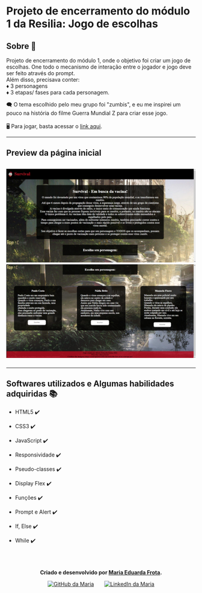 # Projeto de encerramento do módulo 1 da Resilia: Jogo de escolhas 


<h2 id="sobre">Sobre 📝 </h2>
<p>Projeto de encerramento do módulo 1, onde o objetivo foi criar um jogo de escolhas.
 One todo o mecanismo de interação entre o jogador e jogo deve ser feito através do prompt. <br>
 Além disso, precisava conter:<br>
♦️ 3 personagens <br>
♦️ 3 etapas/ fases para cada personagem. <br>
  
 🗨️ O tema escolhido pelo meu grupo foi "zumbis", e eu me inspirei um pouco na história do filme Guerra Mundial Z para criar esse jogo. <br><br>
 🖥️ Para jogar, basta acessar o <a href="https://mariadfporto.github.io/projeto-m1/index.html">link aqui<a>.

 <hr>  
  <h2><strong>Preview da página inicial</strong><h2>
<img src="./Imagens/Preview 1.jpeg">
<img src="./Imagens/Preview 2.jpeg">

<hr>

<h2 id="linguagens">Softwares utilizados e Algumas habilidades adquiridas  📚</h2>

- HTML5 ✔️
- CSS3 ✔️
- JavaScript ✔️
- Responsividade ✔️
- Pseudo-classes ✔️
- Display Flex ✔️
- Funções ✔️
- Prompt e Alert ✔️
- If, Else ✔️
- While ✔️

  <br>
  <br>

 
 
<div id="autor" align="center">
  
  **Criado e desenvolvido por [Maria Eduarda Frota](https:/https://www.linkedin.com/in/maria-eduarda-frota/).**
  
 <div align="center"> 
  <a href="https://github.com/mariadfporto" target="_blank"><img src="https://cdn-icons-png.flaticon.com/512/733/733553.png" height="40em" title="GitHub da Maria"></a>
   &nbsp;&nbsp;&nbsp;&nbsp;&nbsp;
  <a href="https://www.linkedin.com/in/maria-eduarda-frota/" target="_blank"><img src="https://cdn-icons-png.flaticon.com/512/145/145807.png" height="40em" title="LinkedIn da Maria"></a>
  </div>
</div>

